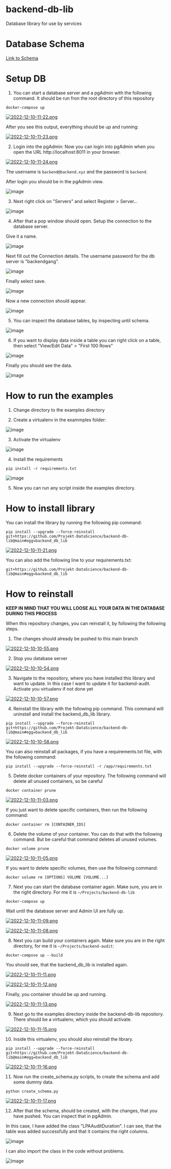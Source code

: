 # backend-db-lib
Database library for use by services

# Database Schema

[Link to Schema](https://viewer.diagrams.net/?tags=%7B%7D&highlight=0000ff&edit=_blank&layers=1&nav=1&title=Datenbankschema.drawio#R7V1rd5u41v41Xus9H8xC3PmYS6fTaXpOTzptz8yXWSQmNhPbeAA3SX%2F9KwHCgAQILC4GsmZNY4JlrL21H%2B1nX7SQb3av7z3rsPnkruztQhJXrwv5diHBH8WE%2F6Arb9EVYMogurL2nFV87XThi%2FPTji%2BK8dWjs7L9zI2B624D55C9%2BOju9%2FZjkLlmeZ77kr3tyd1mP%2FVgrW3iwpdHa0te%2Fe6sgk101ZD00%2FVfbWe9wZ8MtPgb7yx8c%2FxN%2FI21cl9Sl%2BR3C%2FnGc90g%2Bm33emNv0ezheYne90vBX5MH8%2Bx9wPKGpz%2Bl5w%2F%2Br%2Ffr%2B3%2F%2B%2BG79WK72tz%2BW8Sg%2FrO0x%2FsKfPfdvOJG31%2FFTB294KuAXOKBfH9%2B2zn5le%2FJCvn7ZOIH95WA9oj%2B8QB2A1zbBbgtfAfjrg3uEd67uHpIL1uPz2kNX%2F3MM4DB2fN2PBA9U%2BDv5xfBT2l5gv6YuxV%2F0ve3u7MB7g7fEf9VUJXpLrHZLSY6l8HISIlC06NomLUB8oxUrzjoZ%2FDS38Jd4eutMtUnM9Z31ZnuF8xxYD%2BjStR9YXhCvDPh08jXU9cCCc%2BfFk%2FfobrfWwXfC26MrG2e7gqO7xwAPhF9dPzmv9uo%2BWhjoXrhG7uBg6CUa%2FAkO%2FiV%2BGPRna%2Bus90jqUBroE689GwnrzvKD%2BA4O8pJMMSsvkyIuE1DEJbUlLjxwSlzlkrpHi%2Ft643rOTySfbTyfaemFr1%2Bc3dbaQ6thrXKXrt3QTIZScLbbG3frIhHvXbRMclJGN6089%2FC75a3tIL5wcJ19EE6Eeg3%2Fg9%2FgRhTUhQqf9Qa%2BBqfX8D90uxfcuHs%2F8KA2oTFsKNQXGwn2OnAP8aBb%2BwmP78UTL4ZLOwjcXaEKlC%2BBasWIFYG2bGl60NqqlSgW8mOhIsAZCBxrew8NqLVfbyOxhcBkncRGkS11tpMZzk99fom6cD6ftiG2bJzVyt6zSyTR8mqJpESgivUkEA92mpbao1lbaHz2VgDXCMQOnxBr8pxnSFqi2%2BcPtz2LG1vg6N5rH6Kts1%2FfRe%2FUcvqgdqYPr1npZYC15got1w%2Bm4bpQEHlGBCZEENtEBK13RFAINfgSeHBF9mwm7JWDxzsXFGRmoYweFFQ6KOytnT10WOhGA6YHA9oMA%2F3DAKuD2B4M6IQafIDfcTQYoDFLZPQYYBRgwHH3UELfjAAF2HVgciggk97iV38m89BfDVkUlHh6MO1vmIRiJBR%2FWpLJRe72Wp69N%2B58XrIIzuHzqHrQGmzLpPc2Jj5Pnl23ZCpI1w1Z6EnReTXUoQTBNa7qwTRcF%2Fox%2B3Hc%2Fbj6gECh8zoGBNKPGxmdJ8%2BuXDIVpCv3i%2BP5wcjpvBoaMD0YINMyZhjoHAYodF63MKCQ6R5jgwF2jnXsMKCQSR2IAhk7CrArwORQAPNVMwr0iQJJNl9%2FMECyhCODAYVdKqOHAZILfLeznO2IMaCG9CeHAUCcGaEhgABF47oFASCSnNDn64%2B3vxSrQ%2FeBAvE8Q3BS9hkHgEjSQp8t339xvdXQsaAnlZggOMw80RDAwegdHPCnDc1F4GoJZq7oJG9qjSQUl31wHoOjZ3%2B9v5sUSsw0UrF7ReYcvPfc46EcKRaTSAtLMmbLcsIUihwNuSVTrsz%2BHveUsGQFnJUSRlMDqTU1oHh7I0oJUxo5ejSDWiaBcvvMMloX5pn080LzPKmcsBr68JqVXhpwDa76wTRcFwoyO3ncnbz6iKDKbIjQmo%2BnDtTF4xgFauTg8d20D2TPrpL%2BXQgKI88GqKEBNWHgDDeOZbgOVMJgcAzs%2FeoK9Zc6yTbV98iL%2Bh7hZfvqBP%2BL%2F4J%2B%2FwNdF4Cmx69vX1M33mI0gOLz3v6XfhG9T8UvT28LX72lBvlsew6chNB7pJvqWOl99%2Bg92gzWO8CQU3QjzjG0V5mGWqQ2efbWCpwfduY5SnTlM8K3NJmQbe0kg9w2IfpK8btOukEOhJUt8UOM7EDRVyYGglK33lK3xfjbhhqSjgmcLm2LbMGDB39bB4lsU5oZOu8pM5TSy5xBQWvfebS2V%2FFlbIhYbQheJ1nTt5DqdxHBjciYleMsfDdIP2DfZBpjWz2geex0Gk3STN64u4O1fyvEzQnxXZph5MsgkyzTKswz29rZmqRJKZfVVB2cGpSXye5Ql3Q1q7uTOk8NKAHvEVFeiZbX8m5kSjvI5ntZltE62MqaJKMR2%2BhJkV41NOI1K79M7wGFp4YwDddJagNJd8ygcCbrVR8UeLjXZ6a9kUzIyGivk6rPyABEqQgaRk591dGCCaIBQ6OUBuTXUhREYGYZMDb%2BC8A3pimwZfzOMg4MvcqTYHyJMbyjqCTGcBirbWJM07J8lgJkQdTN0092QFaaTNcVAVsKPPLgmDIgkqUcgNDa7oixZBH1wIzRxbgEevYt7tOTbwftCIPMguqVXuMoDT7CyCZCLUFnkqF0P7p3t8VYPyG6DgCdaFsm4x1xVZfJ1vg6QOliVC6tqfpmdY4hSJbB5ZxDACjtisZE2Z0UfU45B5SeRMhMT4qxq6MQk%2Bs%2BCiiNjGZYOLcJdX1Y6P0wAkBpXzQ2zi7R9RkZAKVNEUKGsRN2NVRgeligkk4doQt1CLsk70wQxSTZLGbsdKMp80YmwKml9B%2BpGqzMHG56WsnMJQa%2FbWoOiCrpWxo5VWEl5ACQgSDnBtNy7F7%2FjJzKiQTixcjhVXJpuWpAJR2%2FRtQmNzaN30xyojblzFpY5sjpFuk0ldI71vZ9xyU1fZKMGnkQgKIxMmrtHewJ1Nl34k%2BpqewJNoOh1FTSdxoVpaY2cpx0ro4Ty2hdbJI10nGKTfW0WLUaOvGalWB6nUp8PSmW4TpREjIBakaGc1m1%2BsjQP6umSYQifP3au6HgyKlp7Lu58UMDpedrBA0DkHmrtFoNLZggGMylMkMAg94P%2BgQa6S%2F%2B7uzgLFm74sZOl9fzTWtUNDNSSKBF1aBEA2f4cZaedGKCAME57tIgSJLEasLs6gWPWA2pGsxxl5ioro67YBRoP%2B4CyLiLmguVMMddRJOkM%2FOJf%2F3HXTQy7tJrJrR2qXEXbWhxF34zySfukl0KcFVnB2gx7mKSPM3VETrHhdA8oaiLIcmEldLJTpvU0sKk9T7%2F1WSSjEq5tKbqTdUJupjs2jGUzgPAJNmWUQVdEkWv5UbhHqR8tsgso3WxQzbJHXJop4fPqvEMudTQiNes%2FNKrFGc1cXKiWIbrQEUkSgrFjAvnsmz1caH35gMSJSvjFqregJDhTDJFqsF9jh0ZJErqxe3RXvUv8C7ptToaMT1koGRszMjQPTLQ4i%2FdIgMlK%2BPDvtjXvzxg0NgJnNEDAyXz4vboWUFZTu0IkaGGSowZGf7%2B%2BMl9VG4fvm2O4L35%2Bc%2BnX%2B3Ncq6IHwIu0M5qbg0YqHpA8vPXrru1rb4NRTM7UKrqkwIG6kxQKuLtx6MH589elXP%2FF40OZ2rFmLGhwJCRNMLd56v%2FHqHxnMtyImVQhViBkuNWNHylMkDUXlUOpVHtDOtnB4jYs%2F2HEiCSKN1oxxUganT0zihbkEqUjrMpaz2xMFHtA3mm05RUovSqndHhbKevNjr0HyaidKcdWb%2Bbk67PACFR%2BrpW7uUHgg0dqcD0sADM9ftDwIL%2BA0OgsPfZjbS4EgfkM5wbDgCNKvnHCQkS6R%2Fe2v6j5xwuARV60orpoQSlCXnKtbyBH752YyM0dUIwVqPYruuKSKEDE1e9k7bXkshwAuuM8YU6ULEkzmEDqYrQor9HBn7GxAaeFH1Gdkksjd1gkz0pVrCOfpRgPC4K5ITxLMN1ojBzzIi7J9gAJSisYMcoASjdvcbGCs5ho5O4ybARRoeRd8KuowbTwwPAECVq1glbkZNmCvERdCKaFo7tFarPkcOGufWuCXI2P0RTk4yR2j0TckPpspgfqveOCfAhCa3ps1N1osUDOjtOykgRdNZhWQKczvXj1YSBo3A4ySa7wLo7S%2B5ENPFtfyMKQJEW6RY4omgsSpvgUM71TJtuuL5TprvR0aGFVruyKU4SWKm074rZkXnHQRqc%2FmeApuZdz3Zel8mR%2BrfuWCuHYt2xwPq37thkKN2ZDBJp%2B7Xm%2FITBx5qDrDXHutuBaHgfIoObmUHrLWesOZBqtDQTtUW2p5lZuekuAoM%2BTHpSVtO2TVd1IJjZMI6i5RwwVqOuyWJuIEkY2ukyEuV0mV2fVr3H02UKNCIjww63hZTjano9%2FJmjaDjt2LvDW0pnay5GPW3Q2Yy5CM2TnLXlpqZ3vRVnpVqA2NFe3CDPnFY0iJmymPzktgCsVtw0tMKzd4ZjxiktVHvdnOMFMxgz3qGt4NQ3lJvd5icLTnvz7GrKV8K1KRoyzBmWvNqrrz60i3khwVkJsrLxA899tnNBDUqcg0g3ygtx56xWYdjkZQM%2F%2FsvBCg3ui2cdCLAotNPscjNJ6yhjG54KP%2BCNbjehRp1asnS1918oophgNpmGJwhT%2FszNR1urLZV0kgMqF9VU8wTqZJPp7KoxmNpSndwQjyqbLFH0OUlA0sm9ZWKop5VDVkMrppcnrs%2FthPjnkNXHhv4rS3WSuOq%2FzRzHBDK9UTOhkWIDmVVesYMfCCx0pAAThIG5qHQIMNB%2FUalOki0jLSrV56LSZC6wjqUzit3dzu59A9BpQWkNjZgeQhglxN89NKVzdzka%2FWeybuzbqyU1ZvaPP%2FtnXCD7Z4yc%2FUsUfQZ0yShh%2FyJrPS0OsIZuTBDaZ%2BePv%2FNXHyH65wCNyTh%2Fxuz8JXNhks7fRDsK1dCK6aEE5dRZQjeaVZeqi3Rm5KI6wz2ubDKVxSkTE6UN4lR79kIpUjNY0ykTtqC6chVDQdvplKasCdDhzOdOYlcU5JSGOZdS1gXTNIqGNWUhn6XZf2Yl5bzdXjMr8eIZTGZlj0WtlCNw%2B0215CecSy9qNRmOI21o47MdBPiWoaZNcNmRIW0bYF3N9ZIzGppcYqB8cuAALCzpNPZrYfWBWdjuctcpZ4f0bFC5yeLCc9dlymkeXAxqUliaGFShkUlNdtML1pqmQiPMsGNm7vWCdyOtF47mmgFo%2BTAMq8EmBhKHZrBlymEjfRrsZGkMxmDjYTpvDCBTjvfo1YBzlA0nA65kRKO2IJmr3d3u6qdrrR%2B2f74Hn%2F5e3n78tiSXzFnWO6Eu5ISqwO20gFJqdSuavOi6kgaDcEC%2B%2FbkqrbssMRp3fGPrxaUqUT4F8qMwUyBkKRYwcmPVtvAFj22SHxU3%2FCt8OlOueAv8JXoOrquDtFqiIDQyXPUxpWy59o8oiefemaUiOZV%2Fd4Qg7Uri4gRB1lN8OR5s74fjux4hEbJWlb0GNS%2FNbEQUBT2tY%2BD6UTi2ThlsIQawS80ApBFTyFBJW9FNqmDI%2BoZ3u8PWfbPJhqljFYtJwRZ8%2FEFfYiFppI%2FWHjom4lH4KqAPPD5u0Bjoku3s7R3898Z63KAw2dr2D7YDf%2FfQWn%2BxPRTuk27Qu%2FZ%2BAD8c3fQDxTDFFSpuEG%2BtwN4%2FWPvn6K6V7W%2Bs7cMCtWuWr%2BDcidf2T8feHEs6J%2B%2FdwJbCiGW4tbt7wCpCqwlPF6FHEg%2FbP%2BWVJwyJkjrGQeJAEckWGzolaGlSZA7yTiw3oTM0Lif31SvL34R7aZCdWXT9sxWgCGh4RQqZkWhZfY%2B%2FolTCTWeij6dgZBMaJdMaRqho9VUo3upWLmpMsKU322Wrq3KvnVIFlaIJ%2BNq5AUqNUEZVbrglByKJMQrjnpzbBriRHrOES2IHsZ1wSeuel6ZWSoZVzGgsnGSRNMHosR8bffNNsrwdUWulatm%2FH9RiKIQuCJKw6YpIa1kSlxMIoQuG5ArCHj5MPtGF9u8xAGEGE9PVQf8euhxoLfG0LZpwuA3W1kH41aMLR3zh0%2BJGXlxr660TbbvvXbizhvN5he%2BEj3LMvxteI0Z88IjP2OavbB185ZsLzTrUx59ImKdRTzeQb3lv%2B9BbgE97pTwF%2FlP43DcbL9z7L95JC0NboMwg8adwjXyLleU9wX%2F2Ry%2FxEMpG8A8o23mPpiBUXh%2B9C8LY5nTbnvFBPzkQtB5sJ%2Fpq1g4p4P7BP2QnsGyEq9XO2TsooTlcRCXvQdJJTXNvfk2MbhxWFnRaib2fpJKtsSSqV5PvDMtvcTVqIszZrenYE8HfudITwZZnIK4IkGVA%2BCJiU19EIX0RFe9aO%2FJFAKUnMLYA%2FsHaZ9RQ%2B%2BfohgbZenxehwq0fIyw9CrkWhyU2R2ZkPhObD9QFRGyfff249GD%2BvJo%2F%2F52QBZxY6EJsZ6DY%2FSwUNziLgcc39EKz%2BJG9GjnwMT36EPgJ%2BwD9EGsFtjdW3Xu%2Fy0ChY1X%2BZ7x2dulpmbTG5ZAJ4wtnULi0dWuQN9J55tUzsLpn1BNMjS9ehYqZYlyxG17XQnp8tNIp7lcWlOtOqOrQcWiGGRdcoEikE77hdYlVyh6vVqzmjKIByuqNWMYjW8RUcFckDwAabTHWpp8tnq8LgqXLG2rfEbRGctwnegLQwv%2FGSQWRW4cL5DosjS5QBFI3%2FpC2xNWKPoMEoDSi%2F9b%2BOvAUaEj%2BU8QBcjcnRkFukeBLrsTFigCWZ84LhTQmGUyfhQgM8Ogq%2FDfI1wTjru%2FgR%2Fct%2BDbBQR2VZgeIFBOtCgipmf%2BbykrWf4PJ%2B6nI2USRbI8ehIWyG926%2FhzfzXOOSjm%2FqiK0B6gU06pGBX3p89u3WkuSLeObrSnxf%2FVUJESoKcF384AepbhOtGZ2fPj7%2FnVBwoK%2F9c1UIzc89Nnz%2B80F6Tnt7qchoQdacH0sMBgOKqqUTW%2Boi2yfQT1xRm1%2BLW6GZKKQcm8K9eVysy7hOlru%2B4D5JqgAEnODsGaTycrFQO1nUtnkNuOXuvaseoPpqJjCeSshHIlOS225DDInUC%2Fpe78hFNXNudtqVjafneVriymLLCYtr4IfVL2V5cEtcoEh91P0kYYXgBSo7rOM8wzTsetNs%2FYkA8kM%2FpUXYrXtpbrDcpqxpdAzI2U7zLauh0nc0TjSLL47K6cqG5850Ct3aJiDjvkfSXx2gl21mFn%2Bc92VCj%2BEpWkw3cs8rUfazup%2FkgXoUMNQUUyqMrk1olq1ffWEf77ATG9B88OrGgzi4rQF3FqtB99muOHqdQPcR3Kfu2sF6c6dlQA%2F%2FvbQSjOliavJDnKXxw7ysR2nuE1MX509J139sYLH%2B%2FJ9Xbhs2WKWZyRJTTL2R0GVE1KSmyYxZ5fZkkOG3%2BLTOnE3p9FFkxDT1tlAUCQP2NfjBpHZyrt0b60W5uMzQHHLXNXNjmfwi0pQq6lDbNVNnJGWSeGatssU7pzM%2Bh5tSeXUdeKmqdMK009p5ma3ppmUsuoFObNQle%2BHPwkRZDE1E%2B2KTUwFEETzdNP0y1CbrMh6dAQi0QP%2B840k1Nvcl6OH14ps%2BMH54KMFfbr%2BPETDh%2FZZHuGS1ILkqF2V%2BfcJTNFpUmZLUNyxEfjLseCqqYwAjmKolF7T9PczAN80kBlk0wgdmTnTUp%2FKDM3CnOXTDhWrleLIubsQ5e9WqjKSm49OmrVUrZ0BmPe2%2BjUQv3i%2FZ0B0q4cLqdPC3UeSIi98WwrsFfXb4R4xtol0dAMlr4tbWU%2B%2F7F795t7d3f1bfXbva3f6uJH1W4NYrN%2BTyVHSm0u0VZvCYkS4KJ3lGZtLXHmqpT1LGnU9LAATcqRT2puIH5eDlWZSAjsyMcpU%2B3BQOAy12wetzrganypM9FfD%2Bd2BdNWWCvY%2F3W%2FcdUfy2%2F7e0%2Fx%2FrFvnHcttewPY0paxuyJWkWaQEIwZYwsg4nleEihTJrQfnmlJJUsId51QW%2FIZAIZCFL6vMPcrkmCDqNy%2BjPGdP5WlqqIvVnZsmUxICvbAY9EnYn%2BrGy7grkYDok6DY1apzHkdgFAMD4Sm9kWBd3IsU%2FNwgJ9cUgSa17BmSqjSdmlrJgN8wVUEQhKymDnQg6SIUHpnSIOOluDtVaoJaoOk%2FmJHVFLZSuqf4v%2Flh2mfVvCKXmPl4XnJghO3FIukCd3JRYyb%2B%2FK9%2BGU2qiYEuXdTIRfknPN9Ggp3GJL5BJVMI3yABmwV09Dr8iKuqm0kMjRMk843E00HpjMR7t3BLEG3HyoqWB7dgmrii4oOTBk7q8vobye5AdnyGDVlABjbkh3KEum9PWJssbQULaNCA7dcSGT1XqFWW6SaAVmu%2FOkQEtlMjU4%2FwLqqzK%2BcIbJxoBZabKVjoguLWekG5bCKKYkmCmnx8iOupRkIZ2kpahDM9egt1Ka0tXRv8FOhmkjvkD%2F7uQOvBF0cqO%2BeiucoYsi1yWlM3%2BVcoxU7BGJ0BLD%2F7%2BHJvmwwP3Ub3w%2FrDCwjk%2FoALwtKl%2FIn3%2B3spCJQ4UFvh0enfccVzBYflzoAP%2F%2F1Q8%2FI3O0HvpgK7waFyGEt%2Bydx02QvtULn%2Bp4CFu%2F%2F198nMbNxn76F6FQl1gfAGSQ9dFUio%2FWWr9zOm09hNqA1s%2FMaymVgHY4delSHEjev57LOGiccmDkUw6U1lIO3v28f%2F7nD%2F3n1d8%2F9H8sy%2F7rL%2FWPtg5Sr88vQEcaZPgFeEGSmuhvc21kp%2FC72qwaqpKhAbIsgGIYgpb6Y0N6X1EMwTSK2H1lOOQ%2BVYMlPnun%2BtvYsvXU%2Fy62zc0S9Zv3lzjariD4bGGlzJpqw7OgzgIZvcXUfrx1zQlorNQ%2B3P4JOd5Hp%2BwcQUvsPlU2JB30y6nqN6pVRjt69O8vFhru5uQnVJ6Jd5N6Nz4eD%2F0e1kijv3nhOdzIO%2Fg3qive2t6L7fh2yqfYR%2Bc3BajIOay1tp1t2ruIPi7yQz570aun8NXz1vIEQrcu0d9Yyrm0KE3WmeuRRbklzSHpAoZNW%2Ff9IU5kJJo8UNwhgmnHVraG0vu1Mjs4EO9BzvXjUfInHzLv3HLV8gro1nsg%2BREGRazOfu%2BMncaZh9VpmFpHqeySqQmmIp%2F229myrSXQBdNMZVbmDzNkr%2B%2FN9R5G%2B%2FzWqs3pOzROcSpOO3eT14bxkhIx6YIhSYGuMjHblczFZGLSxUJ6uuxHdY9jG6%2FngFMWyU18W8d2319%2F%2BKG%2Fffr8219%2F3l%2Btl1vJPawp9BnunHx79KzSrpiX1eiekBFFksXrTpSJYmZdJyv32jvpkio8cj2VC2uqLYyZtaB4iZCqUZJj11YBJ%2FXxSNrqgvrcN5GHRJdHSgCKKah6ilam%2BLbNu9Y2GJxvD1vqpJA8Wd6Oj6n3PUe1eS2VanpVhxCQyojReWpVk9E7UCuGjK8ZYRZpL54%2FwnR5RCb18cg8qy%2BBB5duz%2FaEuUd%2BE5GoM8iQk0LStmirj1y1gSNLJ7oxI0mZ7jCUgsxI0jKSdHnMJvXxSLr9go5aaSIPY4YRipKSvPmqimwaJZAUaMcMJKXaw7kK5VQfaIhJD8gofw%2Bc3RRyUS8DNRecq4wJllG66ZAgtSNb9Ra3xQiykcs%2F1fOaxNwaMpd%2Fqhm5gfgFAemzzVKFMuBwxlm8uKlnc5I0iUwtqXuS2HnhDJZClLFKA4DcWtAVMkTBSRzwpee6QXotedZh88ld2eiO%2Fwc%3D)

# Setup DB

1. You can start a database server and a pgAdmin with the following command. It should be run fron the root directory of this repository

```
docker-compose up
```

[![2022-12-10-11-22.png](https://i.postimg.cc/gJjbhrXX/2022-12-10-11-22.png)](https://postimg.cc/JyfFVrQM)

After you see this output, everything should be up and running:

[![2022-12-10-11-23.png](https://i.postimg.cc/DzMnBqKd/2022-12-10-11-23.png)](https://postimg.cc/3ymsw0Nd)

2. Login into the pgAdmin: Now you can login into pgAdmin when you open the URL http://localhost:8011 in your browser.

[![2022-12-10-11-24.png](https://i.postimg.cc/HxMDzRzd/2022-12-10-11-24.png)](https://postimg.cc/phP6X036)

The username is `backend@backend.xyz` and the password is `backend`.

After login you should be in the pgAdmin view.

![image](https://user-images.githubusercontent.com/39222224/206850322-b38768fd-b74c-4587-b314-a0549d7ed685.png)

3. Next right click on "Servers" and select Register > Server...

![image](https://user-images.githubusercontent.com/39222224/206850442-4147ea8b-47b5-48df-b516-3414509a4dbc.png)

4. After that a pop window should open. Setup the connection to the database server.

Give it a name.

![image](https://user-images.githubusercontent.com/39222224/206850479-cc142ed5-df27-4fcf-b650-a6d5cf2319d7.png)

Next fill out the Connection details. The username password for the db server is "backendgang".

![image](https://user-images.githubusercontent.com/39222224/206850527-d7eca999-9951-4bf2-873e-0f3cc09e5d93.png)

Finally select save. 

![image](https://user-images.githubusercontent.com/39222224/206850542-9be81b05-8de3-4c28-825b-b1eadaa7f0f8.png)

Now a new connection should appear.

![image](https://user-images.githubusercontent.com/39222224/206850565-bbbbcd2c-9b74-4284-8360-7d7c0d9f73eb.png)

5. You can inspect the database tables, by inspecting until schema.

![image](https://user-images.githubusercontent.com/39222224/206850608-c5e27679-2afc-45e3-944f-cfffd9344809.png)

6. If you want to display data inside a table you can right click on a table, then select "View/Edit Data" > "First 100 Rows"

![image](https://user-images.githubusercontent.com/39222224/206850728-11dd37e2-5e95-4954-8fbf-1aa896ff4896.png)

Finally you should see the data.

![image](https://user-images.githubusercontent.com/39222224/206850735-3a4699fa-31bf-4b09-bff2-3ca94cad2940.png)

# How to run the examples

1. Change directory to the examples directory

2. Create a virtualenv in the exammples folder:

![image](https://user-images.githubusercontent.com/39222224/206850980-7c8f82aa-ac3e-406e-a4b5-6a6932b6e768.png)

3. Activate the virtualenv

![image](https://user-images.githubusercontent.com/39222224/206851000-e19ad859-6e04-440f-b7cc-da40d6f82b62.png)

4. Install the requirements

```
pip install -r requirements.txt
```

![image](https://user-images.githubusercontent.com/39222224/206851024-cd97f6e9-0735-4de1-9ff3-9c8f81568019.png)

5. Now you can run any script inside the examples directory.


# How to install library
You can install the library by running the following pip command:

```
pip install --upgrade --force-reinstall git+https://github.com/Projekt-DataScience/backend-db-lib@main#egg=backend_db_lib
```

[![2022-12-10-11-21.png](https://i.postimg.cc/4yXtwkG9/2022-12-10-11-21.png)](https://postimg.cc/sQ0vDLvj)

You can also add the following line to your requirements.txt:

```
git+https://github.com/Projekt-DataScience/backend-db-lib@main#egg=backend_db_lib
```

# How to reinstall
**KEEP IN MIND THAT YOU WILL LOOSE ALL YOUR DATA IN THE DATABASE DURING THIS PROCESS**

When this repository changes, you can reinstall it, by following the following steps.

1. The changes should already be pushed to this main branch

[![2022-12-10-10-55.png](https://i.postimg.cc/5N4xpkMM/2022-12-10-10-55.png)](https://postimg.cc/K4WS8fz9)

2. Stop you database server

[![2022-12-10-10-54.png](https://i.postimg.cc/FHXY9VMW/2022-12-10-10-54.png)](https://postimg.cc/6yzWcn5n)

3. Navigate to the repository, where you have installed this library and want to update. In this case I want to update it for backend-audit. Activate you virtualenv if not done yet

[![2022-12-10-10-57.png](https://i.postimg.cc/MZjsNWq7/2022-12-10-10-57.png)](https://postimg.cc/mhBNFWck)

4. Reinstall the library with the following pip command. This command will uninstall and install the backend_db_lib library.

```
pip install --upgrade --force-reinstall git+https://github.com/Projekt-DataScience/backend-db-lib@main#egg=backend_db_lib
```

[![2022-12-10-10-58.png](https://i.postimg.cc/T3mfP8Vg/2022-12-10-10-58.png)](https://postimg.cc/TKRZk4H3)

You can also reinstall all packages, if you have a requirements.txt file, with the following command:

```
pip install --upgrade --force-reinstall -r /app/requirements.txt
```

5. Delete docker containers of your repository. The following command will delete all unused containers, so be careful

```
docker container prune
```

[![2022-12-10-11-03.png](https://i.postimg.cc/nrRBM9tR/2022-12-10-11-03.png)](https://postimg.cc/xNmc4C8M)

If you just want to delete specific containers, then run the following command:

```
docker container rm [CONTAINER_IDS]
```

6. Delete the volume of your container. You can do that with the following command. But be careful that command deletes all unused volumes.

```
docker volume prune
```

[![2022-12-10-11-05.png](https://i.postimg.cc/X7g7K6GW/2022-12-10-11-05.png)](https://postimg.cc/YhhHkVzD)

If you want to delete specific volumes, then use the following command:

```
docker volume rm [OPTIONS] VOLUME [VOLUME...]
```

7. Next you can start the database container again. Make sure, you are in the right directory. For me it is `~/Projects/backend-db-lib`

```
docker-compose up
```

Wait until the database server and Admin UI are fully up.

[![2022-12-10-11-09.png](https://i.postimg.cc/g2YHzh6W/2022-12-10-11-09.png)](https://postimg.cc/QHyTSHb4)

[![2022-12-10-11-08.png](https://i.postimg.cc/W4NWHK70/2022-12-10-11-08.png)](https://postimg.cc/JsF5ypvh)

 8. Next you can build your containers again. Make sure you are in the right directory, for me it is `~/Projects/backend-audit`:
 
 ```
 docker-compose up --build
 ```
 
 You should see, that the backend_db_lib is installed again.
 
 [![2022-12-10-11-11.png](https://i.postimg.cc/0yghcc3C/2022-12-10-11-11.png)](https://postimg.cc/0bftNd96)
 
 [![2022-12-10-11-12.png](https://i.postimg.cc/50TM11Ph/2022-12-10-11-12.png)](https://postimg.cc/bDx59Xfg)
 
 Finally, you container should be up and running.
 
 [![2022-12-10-11-13.png](https://i.postimg.cc/fT71qxNn/2022-12-10-11-13.png)](https://postimg.cc/kB4jBRGf)
 
 9. Next go to the examples directory inside the backend-db-lib repository. There should be a virtualenv, which you should activate.
 
 [![2022-12-10-11-15.png](https://i.postimg.cc/cLywCngH/2022-12-10-11-15.png)](https://postimg.cc/0bnbHrCR)
 
10. Inside this virtualenv, you should also reinstall the library.

```
pip install --upgrade --force-reinstall git+https://github.com/Projekt-DataScience/backend-db-lib@main#egg=backend_db_lib
```

[![2022-12-10-11-16.png](https://i.postimg.cc/fRCcPbyR/2022-12-10-11-16.png)](https://postimg.cc/QFBK9hc2)

11. Now run the create_schema.py scripts, to create the schema and add some dummy data.

```
python create_schema.py
```

[![2022-12-10-11-17.png](https://i.postimg.cc/gjyX6M62/2022-12-10-11-17.png)](https://postimg.cc/bSJN79T7)

12. After that the schema, should be created, with the changes, that you have pushed. You can inspect that in pgAdmin.

In this case, I have added the class "LPAAuditDuration". I can see, that the table was added successfully and that it contains the right columns.

![image](https://user-images.githubusercontent.com/39222224/206850774-07dfcb13-6105-42a3-9739-9f1947c3adec.png)

I can also import the class in the code without problems.

![image](https://user-images.githubusercontent.com/39222224/206850795-49f2b3e5-b24d-49dc-ae84-9040d00430d2.png)


